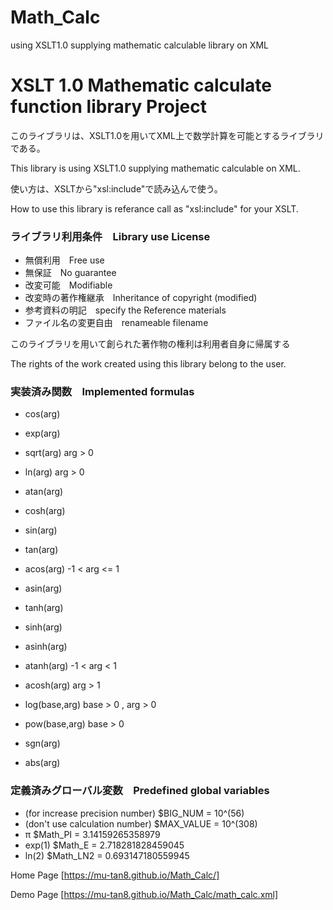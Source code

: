 ﻿# Math_Calc
using XSLT1.0 supplying mathematic calculable library on XML

# XSLT 1.0 Mathematic calculate function library Project



このライブラリは、XSLT1.0を用いてXML上で数学計算を可能とするライブラリである。

This library is using XSLT1.0 supplying mathematic calculable on XML.

使い方は、XSLTから"xsl:include"で読み込んで使う。

How to use this library is referance call as "xsl:include" for your XSLT.


### ライブラリ利用条件　Library use License


+ 無償利用　Free use
+ 無保証　No guarantee
+ 改変可能　Modifiable
+ 改変時の著作権継承　Inheritance of copyright (modified)
+ 参考資料の明記　specify the Reference materials
+ ファイル名の変更自由　renameable filename


このライブラリを用いて創られた著作物の権利は利用者自身に帰属する

The rights of the work created using this library belong to the user. 


### 実装済み関数　Implemented formulas


+ cos(arg)
+ exp(arg)
+ sqrt(arg) arg > 0
+ ln(arg) arg > 0
+ atan(arg)
+ cosh(arg)

+ sin(arg)
+ tan(arg)
+ acos(arg) -1 < arg <= 1
+ asin(arg)
+ tanh(arg)
+ sinh(arg)
+ asinh(arg)
+ atanh(arg) -1 < arg < 1
+ acosh(arg) arg > 1
+ log(base,arg) base > 0 , arg > 0
+ pow(base,arg) base > 0


+ sgn(arg) 
+ abs(arg) 


### 定義済みグローバル変数　Predefined global variables

+ (for increase precision number) $BIG_NUM = 10^(56)
+ (don't use calculation number) $MAX_VALUE = 10^(308)
+ π $Math_PI = 3.14159265358979
+ exp(1) $Math_E = 2.718281828459045
+ ln(2) $Math_LN2 = 0.693147180559945

Home Page [https://mu-tan8.github.io/Math_Calc/]

Demo Page [https://mu-tan8.github.io/Math_Calc/math_calc.xml]
